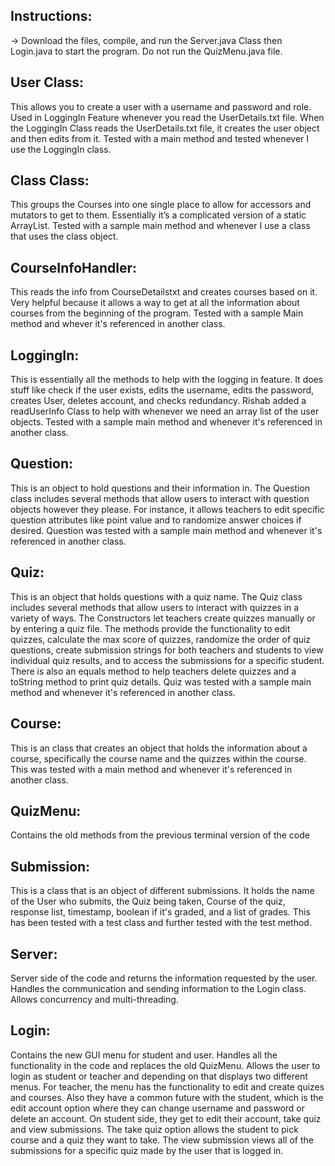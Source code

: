 ## Instructions: 

-> Download the files, compile, and run the Server.java Class then Login.java to start the program. Do not run the QuizMenu.java file.

## User Class:

This allows you to create a user with a username and password and role. Used in LoggingIn Feature whenever you read the UserDetails.txt file. When the LoggingIn Class reads the UserDetails.txt file, it creates the user object and then edits from it. Tested with a main method and tested whenever I use the LoggingIn class.

## Class Class:

This groups the Courses into one single place to allow for accessors and mutators to get to them. Essentially it’s a complicated version of a static ArrayList. Tested with a sample main method and whenever I use a class that uses the class object.

## CourseInfoHandler:

This reads the info from CourseDetailstxt and creates courses based on it. Very helpful because it allows a way to get at all the information about courses from the beginning of the program. Tested with a sample Main method and whever it's referenced in another class.

## LoggingIn:

This is essentially all the methods to help with the logging in feature. It does stuff like check if the user exists, edits the username, edits the password, creates User, deletes account, and checks redundancy. Rishab added a readUserInfo Class to help with whenever we need an array list of the user objects. Tested with a sample main method and whenever it's referenced in another class.

## Question:

This is an object to hold questions and their information in. The Question class includes several methods that allow users to interact with question objects however they please. For instance, it allows teachers to edit specific question attributes like point value and to randomize answer choices if desired. Question was tested with a sample main method and whenever it's referenced in another class.
          
## Quiz:

This is an object that holds questions with a quiz name. The Quiz class includes several methods that allow users to interact with quizzes in a variety of ways. The Constructors let teachers create quizzes manually or by entering a quiz file. The methods provide the functionality to edit quizzes, calculate the max score of quizzes, randomize the order of quiz questions, create submission strings for both teachers and students to view individual quiz results, and to access the submissions for a specific student. There is also an equals method to help teachers delete quizzes and a toString method to print quiz details. Quiz was tested with a sample main method and whenever it's referenced in another class.
          
## Course:

This is an class that creates an object that holds the information about a course, specifically the course name and the quizzes within the course. This was tested with a main method and whenever it's referenced in another class.

## QuizMenu:

Contains the old methods from the previous terminal version of the code

## Submission:

This is a class that is an object of different submissions. It holds the name of the User who submits,  the Quiz being taken, Course of the quiz, response list, timestamp, boolean if it's graded, and a list of grades. This has been tested with a test class and further tested with the test method.

## Server:

Server side of the code and returns the information requested by the user. Handles the communication and sending information to the Login class. Allows concurrency and multi-threading.

## Login:

Contains the new GUI menu for student and user. Handles all the functionality in the code and replaces the old QuizMenu. Allows the user to login as student or teacher and depending on that displays two different menus. For teacher, the menu has the functionality to edit and create quizes and courses. Also they have a common future with the student, which is the edit account option where they can change username and password or delete an account. On student side, they get to edit their account, take quiz and view submissions. The take quiz option allows the student to pick course and a quiz they want to take. The view submission views all of the submissions for a specific quiz made by the user that is logged in.
